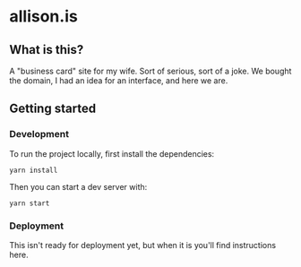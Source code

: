 # allison.is

## What is this?

A "business card" site for my wife. Sort of serious, sort of a joke. We bought
the domain, I had an idea for an interface, and here we are.

## Getting started

### Development

To run the project locally, first install the dependencies:

```
yarn install
```

Then you can start a dev server with:

```
yarn start
```

### Deployment

This isn't ready for deployment yet, but when it is you'll find instructions
here.
